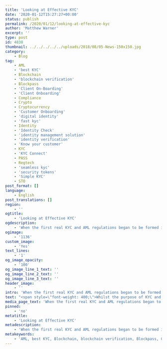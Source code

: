 ```yaml
---
title: 'Looking at Effective KYC'
date: '2020-01-12T15:27:27+00:00'
status: publish
permalink: /2020/01/12/looking-at-effective-kyc
author: 'Matthew Warner'
excerpt: ''
type: post
id: 4838
thumbnail: ../../../../../uploads/2018/08/05-News-150x150.jpg
category:
    - Blog
tag:
    - AML
    - 'best KYC'
    - Blockchain
    - 'blockchain verification'
    - Blockpass
    - 'Client On-Boarding'
    - 'Client Onboarding'
    - Compliance
    - Crypto
    - Cryptocurrency
    - 'Customer Onboarding'
    - 'digital identity'
    - 'fast kyc'
    - Identity
    - 'Identity Check'
    - 'identity management solution'
    - 'identity verification'
    - 'Know your customer'
    - KYC
    - 'KYC Connect'
    - PASS
    - Regtech
    - 'seamless kyc'
    - 'security tokens'
    - 'Simple KYC'
    - STO
post_format: []
language:
    - English
post_translations: []
region:
    - ''
ogtitle:
    - 'Looking at Effective KYC'
ogdescription:
    - 'When the first real KYC and AML regulations began to be formed in the middle of the 20th century, the world was a very different place. More than fifty years on, regulations, and the methods used to comply with them, have had to change drastically to keep up with an ever-changing market, new technologies, and the actions of criminals. '
ogimage:
    - '1136'
custom_image:
    - 'Yes'
text_lines:
    - '1'
og_image_opacity:
    - '100'
og_image_line_1_text: ''
og_image_line_2_text: ''
og_image_line_3_text: ''
header_image:
    - ''
intro: 'When the first real KYC and AML regulations began to be formed in the middle of the 20th century, the world was a very different place. More than fifty years on, regulations, and the methods used to comply with them, have had to change drastically to keep up with an ever-changing market, new technologies, and the actions of criminals. '
text: "<span style=\"font-weight: 400;\">Whilst the purpose of KYC and <a href=\"https://www.blockpass.org/2019/10/21/understanding-aml-compliance/\">AML</a> regulations are sound, and it works to combat a significant amount of criminal activity, many solutions used traditionally and currently, are inefficient and costly in more ways than one. Indeed, as reported in <a href=\"https://www.realwire.com/releases/KYC-compliance-costing-banks-50-million-a-year-as-financial-sanctions-soar\" target=\"_blank\" rel=\"noopener\">realwire</a> last year</span><span style=\"font-weight: 400;\">, services such as banks stand to lose out not only through the direct financial cost of implementing <a href=\"https://www.blockpass.org/2019/09/23/understanding-kyc/\">KYC</a>, but also the indirect cost from loss of customers when they choose not to onboard due to clunky and cumbersome KYC services. This doesn't even take into account fines for those who don't meet compliance measures to the required standard.\_</span>\r\n\r\n<span style=\"font-weight: 400;\">Repetitive, centralised, inefficient and expensive, methods of KYC usually involve documents being handed over to financial institutions, and then sent to third parties for checks and approval. Due to a lack of interoperability, checks have to be carried out each time a person wants to use a new financial institution’s services, even though the person may have been through KYC for another services only minutes before. With the rise of online services and cryptocurrency- and blockchain-related businesses, the number of instances of people requiring multiple KYC checks, filling out the same forms and waiting up to days or even weeks for their KYC checks to be completed, has risen sharply.</span>\r\n\r\n<span style=\"font-weight: 400;\">The cost of conducting so many KYC checks is expensive for companies that outsource it, and legally dangerous for those that conduct it in-house. It is not just in the crypto and blockchain ecosystem that these checks are problematic; anyone looking to invest or transfer money in a variety of ways or through any manner of company suffers this inconvenience.</span>\r\n\r\n<span style=\"font-weight: 400;\">For the companies and businesses themselves, KYC and AML regulations present another issue in the form of cybercrime. Being required to store user data, financial institutions become an irresistible honeypot of personal data for hackers to target, which ultimately impacts their wealth when fines are levied, but their reputation as a business.</span>\r\n\r\n<span style=\"font-weight: 400;\">All of this leads to an experience which is long, expensive and unpleasant for all those involved, even if it is necessary for safety and security.</span>\r\n\r\n<span style=\"font-weight: 400;\">At Blockpass, these challenges have driven us from the beginning. We’re determined to provide an alternate method of conducting KYC, relieving some of the greatest difficulties associated with conducting KYC. Implementing the latest technology, the Blockpass mobile app changes the way in which KYC is conducted whilst adhering to the strictest regulatory standards. By putting the customer in control of who their data is shared with, Blockpass enables a vastly quicker and more efficient method of KYC compliance which users will appreciate. To ensure the customers are not put off when <a href=\"https://www.blockpass.org/customer-onboarding/\">onboarding</a>, Blockpass ensures that the user experience is as clean and as simple as possible, with regular updates to our KYC Connect app with both improvements we develop and requests from the community. Due to this efficiency, merchants and businesses looking for KYC solutions can enjoy faster and cheaper KYC with Blockpass and can gain ready access to an ever-increasing pool of pre-verified users who are ready to onboard, ensuring they don't lose valuable business opportunities.\_</span>\r\n\r\n<span style=\"font-weight: 400;\">This past year has seen the <a href=\"https://console.blockpass.org/blockpass_console\">Blockpass Admin Console</a> and Dashboard, facilitating the verification and onboarding of customers in mere minutes, combined with simple and effective management of the process. We aim to make partnering and integrating with Blockpass flexible and as simple as possible, and welcome any requests.\_</span>\r\n\r\n<span style=\"font-weight: 400;\">As we move into a new decade, we hope you'll check out Blockpass' various opportunities for KYC and AML compliance, including new developments that will be announced later this year. Through our efforts, we will make the vital process of KYC and AML compliance as effective and simple as possible. </span>"
media_page_text: 'When the first real KYC and AML regulations began to be formed in the middle of the 20th century, the world was a very different place. More than fifty years on, regulations, and the methods used to comply with them, have had to change drastically to keep up with an ever-changing market, new technologies, and the actions of criminals. '
pinned:
    - 'no'
metatitle:
    - 'Looking at Effective KYC'
metadescription:
    - 'When the first real KYC and AML regulations began to be formed in the middle of the 20th century, the world was a very different place. More than fifty years on, regulations, and the methods used to comply with them, have had to change drastically to keep up with an ever-changing market, new technologies, and the actions of criminals. '
metakeywords:
    - 'AML, best KYC, Blockchain, blockchain verification, Blockpass, Client On-Boarding, Client Onboarding, Compliance, Crypto, Cryptocurrency, Customer Onboarding, digital identity, fast kyc, Identity, Identity Check, identity management solution, identity verification, Know your customer, KYC, KYC Connect, PASS, Regtech, seamless kyc, security tokens, Simple KYC, STO'
---
```

<!DOCTYPE html PUBLIC "-//W3C//DTD HTML 4.0 Transitional//EN" "http://www.w3.org/TR/REC-html40/loose.dtd">
<?xml encoding="UTF-8">
